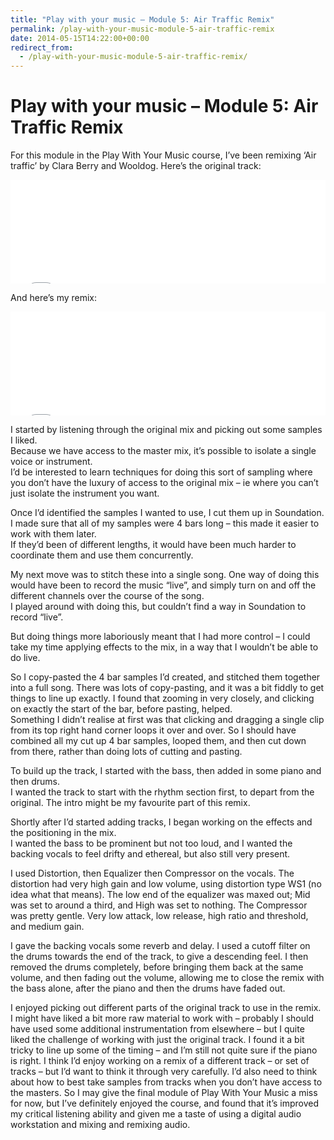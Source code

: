 ```yaml
---
title: "Play with your music – Module 5: Air Traffic Remix"
permalink: /play-with-your-music-module-5-air-traffic-remix
date: 2014-05-15T14:22:00+00:00
redirect_from:
  - /play-with-your-music-module-5-air-traffic-remix/
---
```


# Play with your music – Module 5: Air Traffic Remix

For this module in the Play With Your Music course, I’ve been remixing ‘Air traffic’ by Clara Berry and Wooldog. Here’s the original track:

<iframe width="100%" height="166" scrolling="no" frameborder="no" src="Play%20with%20your%20music%20%E2%80%93%20Module%205%20Air%20Traffic%20Remix%20%E2%80%93%20Martin%20Lugton_files/a.htm"></iframe>

And here’s my remix:

<iframe loading="lazy" width="100%" height="166" scrolling="no" frameborder="no" src="Play%20with%20your%20music%20%E2%80%93%20Module%205%20Air%20Traffic%20Remix%20%E2%80%93%20Martin%20Lugton_files/a_002.htm"></iframe>

I started by listening through the original mix and picking out some samples I liked.  
Because we have access to the master mix, it’s possible to isolate a single voice or instrument.  
I’d be interested to learn techniques for doing this sort of sampling where you don’t have the luxury of access to the original mix – ie where you can’t just isolate the instrument you want.

Once I’d identified the samples I wanted to use, I cut them up in Soundation. I made sure that all of my samples were 4 bars long – this made it easier to work with them later.  
If they’d been of different lengths, it would have been much harder to coordinate them and use them concurrently.

My next move was to stitch these into a single song. One way of doing this would have been to record the music “live”, and simply turn on and off the different channels over the course of the song.  
I played around with doing this, but couldn’t find a way in Soundation to record “live”.

But doing things more laboriously meant that I had more control – I could take my time applying effects to the mix, in a way that I wouldn’t be able to do live.

So I copy-pasted the 4 bar samples I’d created, and stitched them together into a full song. There was lots of copy-pasting, and it was a bit fiddly to get things to line up exactly. I found that zooming in very closely, and clicking on exactly the start of the bar, before pasting, helped.  
Something I didn’t realise at first was that clicking and dragging a single clip from its top right hand corner loops it over and over. So I should have combined all my cut up 4 bar samples, looped them, and then cut down from there, rather than doing lots of cutting and pasting.

To build up the track, I started with the bass, then added in some piano and then drums.  
I wanted the track to start with the rhythm section first, to depart from the original. The intro might be my favourite part of this remix.

Shortly after I’d started adding tracks, I began working on the effects and the positioning in the mix.  
I wanted the bass to be prominent but not too loud, and I wanted the backing vocals to feel drifty and ethereal, but also still very present.

I used Distortion, then Equalizer then Compressor on the vocals. The distortion had very high gain and low volume, using distortion type WS1 (no idea what that means). The low end of the equalizer was maxed out; Mid was set to around a third, and High was set to nothing. The Compressor was pretty gentle. Very low attack, low release, high ratio and threshold, and medium gain.

I gave the backing vocals some reverb and delay. I used a cutoff filter on the drums towards the end of the track, to give a descending feel. I then removed the drums completely, before bringing them back at the same volume, and then fading out the volume, allowing me to close the remix with the bass alone, after the piano and then the drums have faded out.

I enjoyed picking out different parts of the original track to use in the remix. I might have liked a bit more raw material to work with – probably I should have used some additional instrumentation from elsewhere – but I quite liked the challenge of working with just the original track. I found it a bit tricky to line up some of the timing – and I’m still not quite sure if the piano is right. I think I’d enjoy working on a remix of a different track – or set of tracks – but I’d want to think it through very carefully. I’d also need to think about how to best take samples from tracks when you don’t have access to the masters. So I may give the final module of Play With Your Music a miss for now, but I’ve definitely enjoyed the course, and found that it’s improved my critical listening ability and given me a taste of using a digital audio workstation and mixing and remixing audio.